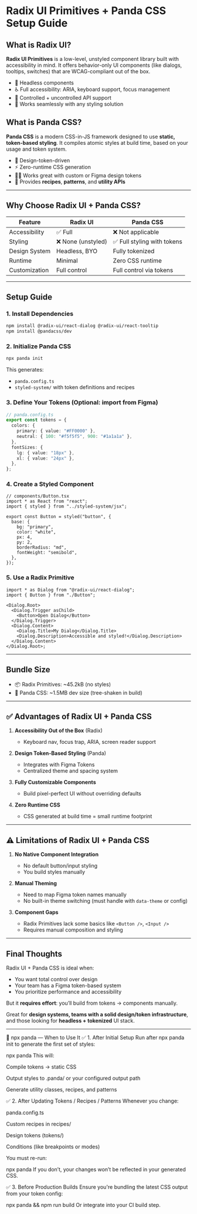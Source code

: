 # Radix UI Primitives + Panda CSS Setup Guide

## What is Radix UI?

**Radix UI Primitives** is a low-level, unstyled component library built with accessibility in mind. It offers behavior-only UI components (like dialogs, tooltips, switches) that are WCAG-compliant out of the box.

- 🔧 Headless components
- ♿ Full accessibility: ARIA, keyboard support, focus management
- 🔄 Controlled + uncontrolled API support
- 🧩 Works seamlessly with any styling solution

## What is Panda CSS?

**Panda CSS** is a modern CSS-in-JS framework designed to use **static, token-based styling**. It compiles atomic styles at build time, based on your usage and token system.

- 🎨 Design-token-driven
- ⚡ Zero-runtime CSS generation
- 🧑‍🎨 Works great with custom or Figma design tokens
- 🧱 Provides **recipes**, **patterns**, and **utility APIs**

---

## Why Choose Radix UI + Panda CSS?

| Feature       | Radix UI           | Panda CSS                   |
| ------------- | ------------------ | --------------------------- |
| Accessibility | ✅ Full            | ❌ Not applicable           |
| Styling       | ❌ None (unstyled) | ✅ Full styling with tokens |
| Design System | Headless, BYO      | Fully tokenized             |
| Runtime       | Minimal            | Zero CSS runtime            |
| Customization | Full control       | Full control via tokens     |

---

## Setup Guide

### 1. Install Dependencies

```bash
npm install @radix-ui/react-dialog @radix-ui/react-tooltip
npm install @pandacss/dev
```

### 2. Initialize Panda CSS

```bash
npx panda init
```

This generates:

- `panda.config.ts`
- `styled-system/` with token definitions and recipes

### 3. Define Your Tokens (Optional: import from Figma)

```ts
// panda.config.ts
export const tokens = {
  colors: {
    primary: { value: "#FF0000" },
    neutral: { 100: "#f5f5f5", 900: "#1a1a1a" },
  },
  fontSizes: {
    lg: { value: "18px" },
    xl: { value: "24px" },
  },
};
```

### 4. Create a Styled Component

```tsx
// components/Button.tsx
import * as React from "react";
import { styled } from "../styled-system/jsx";

export const Button = styled("button", {
  base: {
    bg: "primary",
    color: "white",
    px: 4,
    py: 2,
    borderRadius: "md",
    fontWeight: "semibold",
  },
});
```

### 5. Use a Radix Primitive

```tsx
import * as Dialog from "@radix-ui/react-dialog";
import { Button } from "./Button";

<Dialog.Root>
  <Dialog.Trigger asChild>
    <Button>Open Dialog</Button>
  </Dialog.Trigger>
  <Dialog.Content>
    <Dialog.Title>My Dialog</Dialog.Title>
    <Dialog.Description>Accessible and styled!</Dialog.Description>
  </Dialog.Content>
</Dialog.Root>;
```

---

## Bundle Size

- 📦 Radix Primitives: \~45.2kB (no styles)
- 🎨 Panda CSS: \~1.5MB dev size (tree-shaken in build)

---

## ✅ Advantages of Radix UI + Panda CSS

1. **Accessibility Out of the Box** (Radix)

   - Keyboard nav, focus trap, ARIA, screen reader support

2. **Design Token-Based Styling** (Panda)

   - Integrates with Figma Tokens
   - Centralized theme and spacing system

3. **Fully Customizable Components**

   - Build pixel-perfect UI without overriding defaults

4. **Zero Runtime CSS**

   - CSS generated at build time = small runtime footprint

---

## ⚠️ Limitations of Radix UI + Panda CSS

1. **No Native Component Integration**

   - No default button/input styling
   - You build styles manually

2. **Manual Theming**

   - Need to map Figma token names manually
   - No built-in theme switching (must handle with `data-theme` or config)

3. **Component Gaps**

   - Radix Primitives lack some basics like `<Button />`, `<Input />`
   - Requires manual composition and styling

---

## Final Thoughts

Radix UI + Panda CSS is ideal when:

- You want total control over design
- Your team has a Figma token-based system
- You prioritize performance and accessibility

But it **requires effort**: you’ll build from tokens → components manually.

Great for **design systems, teams with a solid design/token infrastructure**, and those looking for **headless + tokenized** UI stack.

---

🧾 npx panda — When to Use It
✅ 1. After Initial Setup
Run after npx panda init to generate the first set of styles:

npx panda
This will:

Compile tokens → static CSS

Output styles to .panda/ or your configured output path

Generate utility classes, recipes, and patterns

✅ 2. After Updating Tokens / Recipes / Patterns
Whenever you change:

panda.config.ts

Custom recipes in recipes/

Design tokens (tokens/)

Conditions (like breakpoints or modes)

You must re-run:

npx panda
If you don’t, your changes won’t be reflected in your generated CSS.

✅ 3. Before Production Builds
Ensure you're bundling the latest CSS output from your token config:

npx panda && npm run build
Or integrate into your CI build step.
